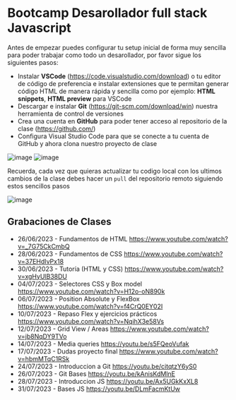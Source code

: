 # Bootcamp Desarollador full stack Javascript

Antes de empezar puedes configurar tu setup inicial de forma muy sencilla para poder trabajar como todo un desarollador, por favor sigue los siguientes pasos:

- Instalar **VSCode** (https://code.visualstudio.com/download) o tu editor de código de preferencia e instalar extensiones que te permitan generar código HTML de manera rápida y sencilla como por ejemplo: **HTML snippets**, **HTML preview** para VSCode
- Descargar e instalar **Git** (https://git-scm.com/download/win) nuestra herramienta de control de versiones
- Crea una cuenta en **GitHub** para poder tener acceso al repositorio de la clase (https://github.com/)
- Configura Visual Studio Code para que se conecte a tu cuenta de GitHub y ahora clona nuestro proyecto de clase

![image](https://github.com/KamiloMontoya/kambcode_g1/assets/11945476/e1ae4282-8cee-403b-9f66-7fb9af62241d)
![image](https://github.com/KamiloMontoya/kambcode_g1/assets/11945476/ca0ce2ad-72ec-431d-b3e1-55b84c64ec13)

    
Recuerda, cada vez que quieras actualizar tu codigo local con los ultimos cambios de la clase debes hacer un `pull` del repositorio remoto siguiendo estos sencillos pasos

![image](https://github.com/KamiloMontoya/kambcode_g1/assets/11945476/8d8f7da6-aa4c-4d67-9dec-59cd360bda0f)

## Grabaciones de Clases
 - 26/06/2023 - Fundamentos de HTML https://www.youtube.com/watch?v=_7G75CkCmbQ
 - 28/06/2023 - Fundamentos de CSS https://www.youtube.com/watch?v=37EHdIvPx18
 - 30/06/2023 - Tutoría (HTML y CSS) https://www.youtube.com/watch?v=xgHyUlB38DU
 - 04/07/2023 - Selectores CSS y Box model https://www.youtube.com/watch?v=H12o-oN890k
 - 06/07/2023 - Position Absolute y FlexBox https://www.youtube.com/watch?v=f4CrQ0EY02I 
 - 10/07/2023 - Repaso Flex y ejercicios prácticos https://www.youtube.com/watch?v=NqihX3e58Vs
 - 12/07/2023 - Grid View / Areas https://www.youtube.com/watch?v=jb8NqDY9TVo
 - 14/07/2023 - Media queries https://youtu.be/s5FQeoVufak
 - 17/07/2023 - Dudas proyecto final https://www.youtube.com/watch?v=hbmMTqC1RSk
 - 24/07/2023 - Introduccion a Git https://youtu.be/citqtzY6yS0
 - 26/07/2023 - Git Bases https://youtu.be/kAnisKdMlnE
 - 28/07/2023 - Introduccion JS https://youtu.be/Ax5UGkKxXL8
 - 31/07/2023 - Bases JS https://youtu.be/DLmFacmKtUw